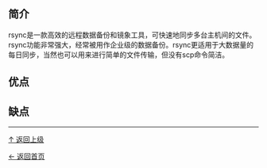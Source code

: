 
## 简介

rsync是一款高效的远程数据备份和镜象工具，可快速地同步多台主机间的文件。rsync功能非常强大，经常被用作企业级的数据备份。rsync更适用于大数据量的每日同步，当然也可以用来进行简单的文件传输，但没有scp命令简洁。

## 优点

## 缺点


----
[↑ 返回上级](https://github.com/asin929/linux-software/blob/master/Network-Application/Network-Application.md)

[← 返回首页](https://github.com/asin929/linux-software)
